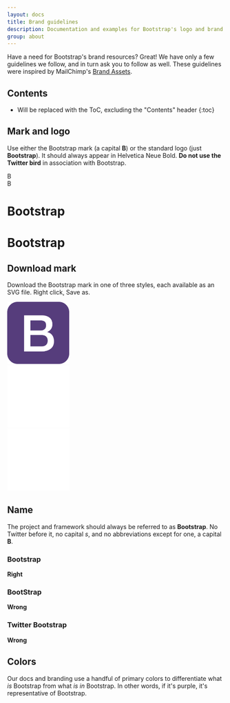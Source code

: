 ```yaml
---
layout: docs
title: Brand guidelines
description: Documentation and examples for Bootstrap's logo and brand usage guidelines.
group: about
---
```


Have a need for Bootstrap's brand resources? Great! We have only a few guidelines we follow, and in turn ask you to follow as well. These guidelines were inspired by MailChimp's [Brand Assets](https://mailchimp.com/about/brand-assets/).

## Contents

* Will be replaced with the ToC, excluding the "Contents" header
{:toc}

## Mark and logo

Use either the Bootstrap mark (a capital **B**) or the standard logo (just **Bootstrap**). It should always appear in Helvetica Neue Bold. **Do not use the Twitter bird** in association with Bootstrap.

<div class="bd-brand-logos">
  <div class="bd-brand-item">
    <div class="bd-booticon bd-booticon-lg">B</div>
  </div>
  <div class="bd-brand-item inverse">
    <div class="bd-booticon bd-booticon-lg bd-booticon-inverse">B</div>
  </div>
</div>
<div class="bd-brand-logos">
  <div class="bd-brand-item">
    <h1>Bootstrap</h1>
  </div>
  <div class="bd-brand-item inverse">
    <h1>Bootstrap</h1>
  </div>
</div>

## Download mark

Download the Bootstrap mark in one of three styles, each available as an SVG file. Right click, Save as.

<div class="bd-brand-logos">
  <div class="bd-brand-item">
    <img class="svg" src="../assets/brand/bootstrap-solid.svg" alt="Bootstrap" width="144" height="144">
  </div>
  <div class="bd-brand-item inverse">
    <img class="svg" src="../assets/brand/bootstrap-outline.svg" alt="Bootstrap" width="144" height="144">
  </div>
  <div class="bd-brand-item inverse">
    <img class="svg" src="../assets/brand/bootstrap-punchout.svg" alt="Bootstrap" width="144" height="144">
  </div>
</div>

## Name

The project and framework should always be referred to as **Bootstrap**. No Twitter before it, no capital _s_, and no abbreviations except for one, a capital **B**.

<div class="bd-brand-logos">
  <div class="bd-brand-item">
    <h3>Bootstrap</h3>
    <strong class="text-success">Right</strong>
  </div>
  <div class="bd-brand-item">
    <h3 class="text-muted">BootStrap</h3>
    <strong class="text-warning">Wrong</strong>
  </div>
  <div class="bd-brand-item">
    <h3 class="text-muted">Twitter Bootstrap</h3>
    <strong class="text-warning">Wrong</strong>
  </div>
</div>

## Colors

Our docs and branding use a handful of primary colors to differentiate what *is* Bootstrap from what *is in* Bootstrap. In other words, if it's purple, it's representative of Bootstrap.

<div class="bd-brand">
  <div class="color-swatches">
    <div class="color-swatch bd-purple"></div>
    <div class="color-swatch bd-purple-light"></div>
    <div class="color-swatch bd-purple-lighter"></div>
    <div class="color-swatch bd-gray"></div>
  </div>
</div>
